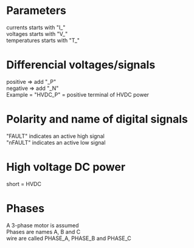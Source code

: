 # Parameters
currents starts with "I_"  
voltages starts with "V_"  
temperatures starts with "T_"


# Differencial voltages/signals
positive => add "_P"  
negative => add "_N"  
Example = "HVDC_P" = positive terminal of HVDC power


# Polarity and name of digital signals
"FAULT" indicates an active high signal  
"nFAULT" indicates an active low signal


# High voltage DC power
short = HVDC


# Phases
A 3-phase motor is assumed  
Phases are names A, B and C  
wire are called PHASE_A, PHASE_B and PHASE_C


